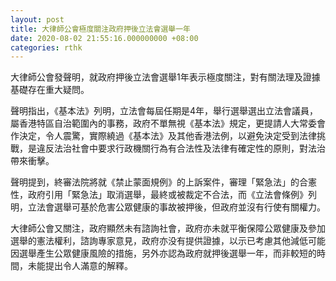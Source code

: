 ```yaml
---
layout: post
title: 大律師公會極度關注政府押後立法會選舉一年
date: 2020-08-02 21:55:16.000000000 +08:00
categories: rthk
---
```


大律師公會發聲明，就政府押後立法會選舉1年表示極度關注，對有關法理及證據基礎存在重大疑問。

聲明指出，《基本法》列明，立法會每屆任期是4年，舉行選舉選出立法會議員，屬香港特區自治範圍內的事務，政府不單無視《基本法》規定，更提請人大常委會作決定，令人震驚，實際繞過《基本法》及其他香港法例，以避免決定受到法律挑戰，是違反法治社會中要求行政機關行為有合法性及法律有確定性的原則，對法治帶來衝擊。

聲明提到，終審法院將就《禁止蒙面規例》的上訴案件，審理「緊急法」的合憲性，政府引用「緊急法」取消選舉，最終或被裁定不合法，而《立法會條例》列明，立法會選舉可基於危害公眾健康的事故被押後，但政府並沒有行使有關權力。

大律師公會又關注，政府顯然未有諮詢社會，政府亦未就平衡保障公眾健康及參加選舉的憲法權利，諮詢專家意見，政府亦没有提供證據，以示已考慮其他減低可能因選舉產生公眾健康風險的措施，另外亦認為政府就押後選舉一年，而非較短的時間，未能提出令人滿意的解釋。
